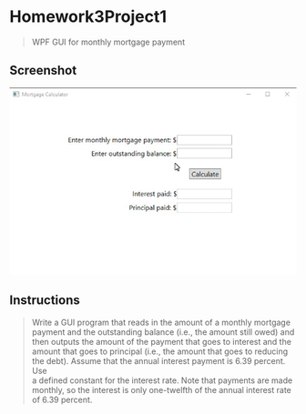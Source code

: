 # Homework3Project1
> WPF GUI for monthly mortgage payment

## Screenshot
![screenshot](Homework3Project1.gif)

## Instructions
> Write a GUI program that reads in the amount of a monthly mortgage  
> payment and the outstanding balance (i.e., the amount still owed) and  
> then outputs the amount of the payment that goes to interest and the  
> amount that goes to principal (i.e., the amount that goes to reducing  
> the debt). Assume that the annual interest payment is 6.39 percent. Use  
> a defined constant for the interest rate. Note that payments are made  
> monthly, so the interest is only one-twelfth of the annual interest rate  
> of 6.39 percent.